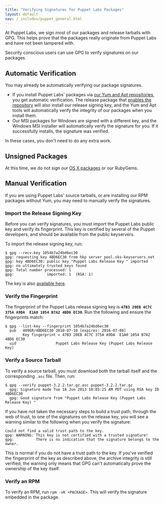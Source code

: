 ```yaml
---
title: "Verifying Signatures for Puppet Labs Packages"
layout: default
nav: /_includes/puppet_general.html
---
```




At Puppet Labs, we sign most of our packages and release tarballs with GPG. This helps prove that the packages really originate from Puppet Labs and have not been tampered with.

Security conscious users can use GPG to verify signatures on our packages.

## Automatic Verification

You may already be automatically verifying our package signatures.

* If you install Puppet Labs' packages via [our Yum and Apt repositories][repos], you get automatic verification. The release package that [enables the repository][repos] will also install our release signing key, and the Yum and Apt tools will automatically verify the integrity of our packages when you install them.
* Our MSI packages for Windows are signed with a different key, and the Windows MSI installer will automatically verify the signature for you. If it successfully installs, the signature was verified.

In these cases, you don't need to do any extra work.

[repos]: ./puppetlabs_package_repositories.html

## Unsigned Packages

At this time, we do not sign our [OS X packages](http://downloads.puppetlabs.com/mac/) or our RubyGems.

## Manual Verification

If you are using Puppet Labs' source tarballs, or are installing our RPM packages without Yum, you may need to manually verify the signatures.

### Import the Release Signing Key

Before you can verify signatures, you must import the Puppet Labs public key and verify its fingerprint. This key is certified by several of the Puppet developers, and should be available from the public keyservers.

To import the release signing key, run:

    $ gpg --recv-key 1054b7a24bd6ec30
    gpg: requesting key 4BD6EC30 from hkp server pool.sks-keyservers.net
    gpg: key 4BD6EC30: public key "Puppet Labs Release Key " imported
    gpg: no ultimately trusted keys found
    gpg: Total number processed: 1
    gpg:               imported: 1  (RSA: 1)

The key is also [available here](http://pool.sks-keyservers.net:11371/pks/lookup?op=get&search=0x1054B7A24BD6EC30).

### Verify the Fingerprint

The fingerprint of the Puppet Labs release signing key is **`47B3 20EB 4C7C 375A A9DA  E1A0 1054 B7A2 4BD6 EC30`**. Run the following and ensure the fingerprints match:

    $ gpg --list-key --fingerprint 1054b7a24bd6ec30
      pub   4096R/4BD6EC30 2010-07-10 [expires: 2016-07-08]
            Key fingerprint = 47B3 20EB 4C7C 375A A9DA  E1A0 1054 B7A2 4BD6 EC30
      uid                  Puppet Labs Release Key (Puppet Labs Release Key)

### Verify a Source Tarball

To verify a source tarball, you must download both the tarball itself and the corresponding `.asc` file. Then, run:

    $ gpg --verify puppet-3.2.2.tar.gz.asc puppet-3.2.2.tar.gz
      gpg: Signature made Tue 18 Jun 2013 10:05:25 AM PDT using RSA key ID 4BD6EC30
      gpg: Good signature from "Puppet Labs Release Key (Puppet Labs Release Key) "

If you have not taken the necessary steps to build a trust path, through the web of trust, to one of the signatures on the release key, you will see a warning similar to the following when you verify the signature:

    Could not find a valid trust path to the key.
    gpg: WARNING: This key is not certified with a trusted signature!
    gpg:          There is no indication that the signature belongs to the owner.

This is normal if you do not have a trust path to the key. If you've verified the fingerprint of the key as described above, the archive integrity is still verified; the warning only means that GPG can't automatically prove the ownership of the key itself.

### Verify an RPM

To verify an RPM, run `rpm -vK <PACKAGE>`. This will verify the signature embedded in the package.
